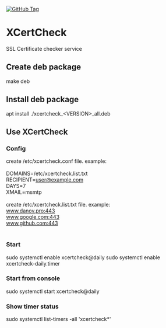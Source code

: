 [![GitHub Tag](https://github.com/ivan-danov/xcertcheck/actions/workflows/build_deb.yml/badge.svg)](https://github.com/ivan-danov/xcertcheck/releases)

# XCertCheck

SSL Certificate checker service

## Create deb package
make deb

## Install deb package
apt install ./xcertcheck\_&lt;VERSION&gt;\_all.deb

## Use XCertCheck

### Config

create /etc/xcertcheck.conf file. example:<br/>
<br/>
DOMAINS=/etc/xcertcheck.list.txt<br/>
RECIPIENT=user@example.com<br/>
DAYS=7<br/>
XMAIL=msmtp<br/>
<br/>
create /etc/xcertcheck.list.txt file. example:<br/>
www.danov.pro:443<br/>
www.google.com:443<br/>
www.github.com:443<br/>
<br/>

### Start

sudo systemctl enable xcertcheck@daily
sudo systemctl enable xcertcheck-daily.timer

### Start from console

sudo systemctl start xcertcheck@daily

### Show timer status

sudo systemctl list-timers -all 'xcertcheck*'

